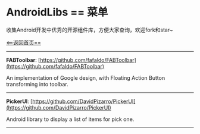 # AndroidLibs == 菜单


收集Android开发中优秀的开源组件库，方便大家查询，欢迎fork和star~

[<==返回首页==](https://github.com/XXApple/AndroidLibs)

---

**FABToolbar**: [https://github.com/fafaldo/FABToolbar](https://github.com/fafaldo/FABToolbar)

An implementation of Google design, with Floating Action Button transforming into toolbar.

---

**PickerUI**: [https://github.com/DavidPizarro/PickerUI](https://github.com/DavidPizarro/PickerUI)

Android library to display a list of items for pick one.

---